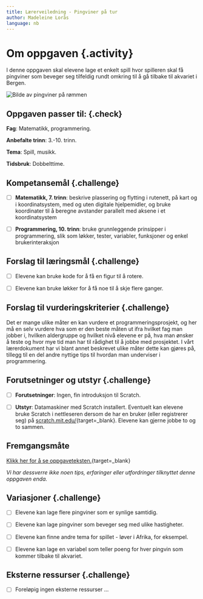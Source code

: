 ```yaml
---
title: Lærerveiledning - Pingviner på tur
author: Madeleine Lorås
language: nb
---
```



# Om oppgaven {.activity}

I denne oppgaven skal elevene lage et enkelt spill hvor spilleren skal få
pingviner som beveger seg tilfeldig rundt omkring til å gå tilbake til akvariet
i Bergen.

![Bilde av pingviner på rømmen](pingviner_pa_tur.png)

## Oppgaven passer til: {.check}

__Fag__: Matematikk, programmering.

__Anbefalte trinn__: 3.-10. trinn.

__Tema__: Spill, musikk.

__Tidsbruk__: Dobbelttime.

## Kompetansemål {.challenge}

- [ ] __Matematikk, 7. trinn__: beskrive plassering og flytting i rutenett, på
  kart og i koordinatsystem, med og uten digitale hjelpemidler, og bruke
  koordinater til å beregne avstander parallelt med aksene i et koordinatsystem

- [ ] __Programmering, 10. trinn__: bruke grunnleggende prinsipper i
  programmering, slik som løkker, tester, variabler, funksjoner og enkel
  brukerinteraksjon

## Forslag til læringsmål {.challenge}

- [ ] Elevene kan bruke kode for å få en figur til å rotere.

- [ ] Elevene kan bruke løkker for å få noe til å skje flere ganger.

## Forslag til vurderingskriterier {.challenge}

Det er mange ulike måter en kan vurdere et programmeringsprosjekt, og her må en
selv vurdere hva som er den beste måten ut ifra hvilket fag man jobber i,
hvilken aldergruppe og hvilket nivå elevene er på, hva man ønsker å teste og
hvor mye tid man har til rådighet til å jobbe med prosjektet. I vårt
lærerdokument har vi blant annet beskrevet ulike måter dette kan gjøres på,
tillegg til en del andre nyttige tips til hvordan man underviser i
programmering.

## Forutsetninger og utstyr {.challenge}

- [ ] __Forutsetninger__: Ingen, fin introduksjon til Scratch.

- [ ] __Utstyr__: Datamaskiner med Scratch installert. Eventuelt kan elevene
  bruke Scratch i nettleseren dersom de har en bruker (eller registrerer seg) på
  [scratch.mit.edu/](http://scratch.mit.edu/){target=_blank}. Elevene kan gjerne
  jobbe to og to sammen.

## Fremgangsmåte

[Klikk her for å se
oppgaveteksten.](../pingviner_pa_tur/pingviner_pa_tur.html){target=_blank}

_Vi har dessverre ikke noen tips, erfaringer eller utfordringer tilknyttet denne
oppgaven enda._

## Variasjoner {.challenge}

- [ ] Elevene kan lage flere pingviner som er synlige samtidig.

- [ ] Elevene kan lage pingviner som beveger seg med ulike hastigheter.

- [ ] Elevene kan finne andre tema for spillet - løver i Afrika, for eksempel.

- [ ] Elevene kan lage en variabel som teller poeng for hver pingvin som kommer
  tilbake til akvariet.

## Eksterne ressurser {.challenge}

- [ ] Foreløpig ingen eksterne ressurser ...
